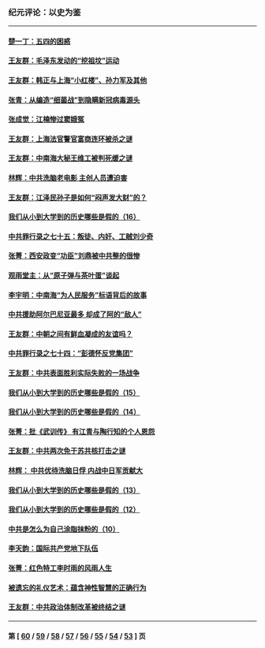 ### 纪元评论：以史为鉴
---
#### [楚一丁：五四的困惑](../../pages/nsc1028/n13725250.md) 
#### [王友群：毛泽东发动的“挖祖坟”运动](../../pages/nsc1028/n13723639.md) 
#### [王友群：韩正与上海“小红楼”、孙力军及其他](../../pages/nsc1028/n13719454.md) 
#### [张青：从编造“细菌战”到隐瞒新冠病毒源头](../../pages/nsc1028/n13713424.md) 
#### [张成觉：江楠惨过窦娥冤](../../pages/nsc1028/n13713593.md) 
#### [王友群：上海法官警官富商连环被杀之谜](../../pages/nsc1028/n13712763.md) 
#### [王友群：中南海大秘王维工被判死缓之谜](../../pages/nsc1028/n13705201.md) 
#### [林辉：中共洗脑老电影 主创人员遭迫害](../../pages/nsc1028/n13699437.md) 
#### [王友群：江泽民孙子是如何“闷声发大财”的？](../../pages/nsc1028/n13693213.md) 
#### [我们从小到大学到的历史哪些是假的（16）](../../pages/nsc1028/n13692503.md) 
#### [中共罪行录之七十五：叛徒、内奸、工贼刘少奇](../../pages/nsc1028/n13688599.md) 
#### [张菁：西安政变“功臣”刘鼎被中共整的很惨](../../pages/nsc1028/n13679371.md) 
#### [观雨堂主：从“原子弹与茶叶蛋”谈起](../../pages/nsc1028/n13677405.md) 
#### [李宇明：中南海“为人民服务”标语背后的故事](../../pages/nsc1028/n13677266.md) 
#### [中共援助阿尔巴尼亚最多 却成了阿的“敌人”](../../pages/nsc1028/n13675049.md) 
#### [王友群：中朝之间有鲜血凝成的友谊吗？](../../pages/nsc1028/n13660401.md) 
#### [中共罪行录之七十四：“彭德怀反党集团”](../../pages/nsc1028/n13655741.md) 
#### [王友群：中共表面胜利实际失败的一场战争](../../pages/nsc1028/n13643934.md) 
#### [我们从小到大学到的历史哪些是假的（15）](../../pages/nsc1028/n13632791.md) 
#### [我们从小到大学到的历史哪些是假的（14）](../../pages/nsc1028/n13630207.md) 
#### [张菁：批《武训传》 有江青与陶行知的个人恩怨](../../pages/nsc1028/n13629055.md) 
#### [王友群：中共两次免于苏共核打击之谜](../../pages/nsc1028/n13624529.md) 
#### [林辉： 中共优待洗脑日俘 内战中日军贡献大](../../pages/nsc1028/n13624644.md) 
#### [我们从小到大学到的历史哪些是假的（13）](../../pages/nsc1028/n13623863.md) 
#### [我们从小到大学到的历史哪些是假的（12）](../../pages/nsc1028/n13619491.md) 
#### [中共是怎么为自己涂脂抹粉的（10）](../../pages/nsc1028/n13615970.md) 
#### [李天韵：国际共产党地下队伍](../../pages/nsc1028/n13611808.md) 
#### [张菁：红色特工李时雨的风雨人生](../../pages/nsc1028/n13609187.md) 
#### [被遗忘的礼仪艺术：蕴含神性智慧的正确行为](../../pages/nsc1028/n13607119.md) 
#### [王友群：中共政治体制改革被终结之谜](../../pages/nsc1028/n13606004.md) 

---
#### 第 [ [60](./60.md) / [59](./59.md) / [58](./58.md) / [57](./57.md) / [56](./56.md) / [55](./55.md) / [54](./54.md) / [53](./53.md) ] 页
